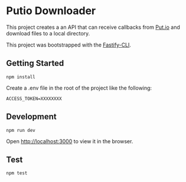 # Putio Downloader

This project creates a an API that can receive callbacks from [Put.io](https://put.io) and download files to a local directory.

This project was bootstrapped with the [Fastify-CLI](https://github.com/fastify/fastify).

## Getting Started

```
npm install
```

Create a .env file in the root of the project like the following:

```
ACCESS_TOKEN=XXXXXXXX
```

## Development

```
npm run dev
```

Open [http://localhost:3000](http://localhost:3000) to view it in the browser.

## Test

```
npm test
```
